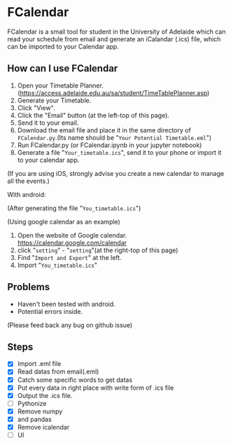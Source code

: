 # FCalendar
FCalendar is a small tool for student in the University of Adelaide which can read your schedule from email and generate an iCalandar (.ics) file, which can be imported to your Calendar app.

## How can I use FCalendar

1. Open your Timetable Planner.(https://access.adelaide.edu.au/sa/student/TimeTablePlanner.asp)
2. Generate your Timetable.
3. Click "View".
4. Click the "Email" button (at the left-top of this page).
5. Send it to your email.
6. Download the email file and place it in the same directory of `FCalendar.py`.(Its name should be "`Your Potential Timetable.eml`")
7. Run FCalendar.py (or FCalendar.ipynb in your jupyter notebook)
8. Generate a file "`Your_timetable.ics`", send it to your phone or import it to your calendar app.

(If you are using iOS, strongly advise you create a new calendar to manage all the events.)

With android:

(After generating the file "`You_timetable.ics`")

(Using google calendar as an example)

1. Open the website of Google calendar. https://calendar.google.com/calendar
2. click "`setting`" - "`setting`"(at the right-top of this page)
3. Find "`Import and Export`" at the left.
4. Import "`You_timetable.ics`"

## Problems

- Haven't been tested with android.
- Potential errors inside.

(Please feed back any bug on github issue)

## Steps

- [x] Import .eml file
- [x] Read datas from email(.eml)
- [x] Catch some specific words to get datas
- [x] Put every data in right place with write form of .ics file
- [x] Output the .ics file.
- [ ] Pythonize
- [x] Remove numpy
- [x] and pandas
- [x] Remove icalendar
- [ ] UI
